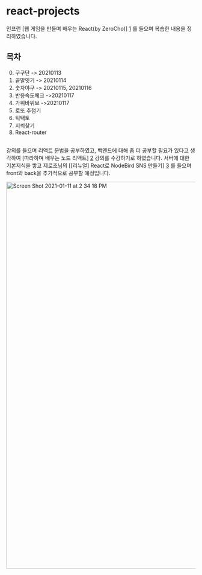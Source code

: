 # react-projects


인프런 [웹 게임을 만들며 배우는 React(by ZeroCho)] [1] 를 들으며 복습한 내용을 정리하였습니다.

## 목차

0. 구구단 -> 20210113
1. 끝말잇기 -> 20210114
2. 숫자야구 -> 20210115, 20210116
3. 반응속도체크 ->20210117
4. 가위바위보 ->20210117
5. 로또 추첨기
6. 틱택토
7. 지뢰찾기
8. React-router 

## 
강의를 들으며 리액트 문법을 공부하였고, 백엔드에 대해 좀 더 공부할 필요가 있다고 생각하여 [따라하며 배우는 노드 리액트] [2] 강의를 수강하기로 하였습니다.
서버에 대한 기본지식을 쌓고 제로초님의 [[리뉴얼] React로 NodeBird SNS 만들기] [3] 를 들으며 front와 back을 추가적으로 공부할 예정입니다.


<img width="1026" alt="Screen Shot 2021-01-11 at 2 34 18 PM" src="https://user-images.githubusercontent.com/72402747/104152483-0b978500-5423-11eb-9a65-51c4ce88e571.png">


[1]: https://www.inflearn.com/course/web-game-React#description
[2]: https://www.inflearn.com/course/%EB%94%B0%EB%9D%BC%ED%95%98%EB%A9%B0-%EB%B0%B0%EC%9A%B0%EB%8A%94-%EB%85%B8%EB%93%9C-%EB%A6%AC%EC%95%A1%ED%8A%B8-%EA%B8%B0%EB%B3%B8

[3]: https://www.inflearn.com/course/%EB%85%B8%EB%93%9C%EB%B2%84%EB%93%9C-%EB%A6%AC%EC%95%A1%ED%8A%B8-%EB%A6%AC%EB%89%B4%EC%96%BC

